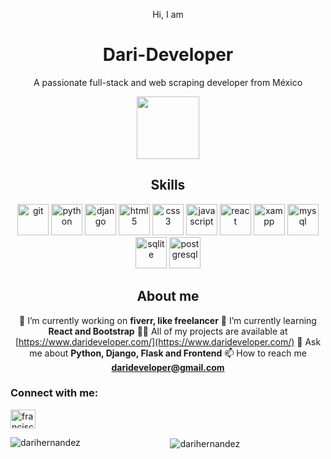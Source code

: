 <div align="center">

Hi, I am
# Dari-Developer
A passionate full-stack and web scraping developer from México

<div>
<img src="https://avatars.githubusercontent.com/u/49276865?s=400&u=2c1b7ea7348dc54437b3fa12fb762e64d754edb5&v=4" width="100">
<div>



## Skills

<div>
<img src="https://raw.githubusercontent.com/DariHernandez/Dari-Developer/main/imgs/git.svg" width="50" alt="git" title="git">
<img src="https://raw.githubusercontent.com/DariHernandez/Dari-Developer/main/imgs/python.svg" width="50" alt="python" title="python">
<img src="https://raw.githubusercontent.com/DariHernandez/Dari-Developer/main/imgs/django.svg" width="50" alt="django" title="django">
<img src="https://raw.githubusercontent.com/DariHernandez/Dari-Developer/main/imgs/html5.svg" width="50" alt="html5" title="html5">
<img src="https://raw.githubusercontent.com/DariHernandez/Dari-Developer/main/imgs/css3.svg" width="50" alt="css3" title="css3">
<img src="https://raw.githubusercontent.com/DariHernandez/Dari-Developer/main/imgs/javascript.svg" width="50" alt="javascript" title="javascript">
<img src="https://raw.githubusercontent.com/DariHernandez/Dari-Developer/main/imgs/react.svg" width="50" alt="react" title="react">
<img src="https://raw.githubusercontent.com/DariHernandez/Dari-Developer/main/imgs/xampp.svg" width="50" alt="xampp" title="xampp">
<img src="https://raw.githubusercontent.com/DariHernandez/Dari-Developer/main/imgs/mysql.svg" width="50" alt="mysql" title="mysql">
<img src="https://raw.githubusercontent.com/DariHernandez/Dari-Developer/main/imgs/sqlite.svg" width="50" alt="sqlite" title="sqlite">
<img src="https://raw.githubusercontent.com/DariHernandez/Dari-Developer/main/imgs/postgresql.svg" width="50" alt="postgresql" title="postgresql">
</div>

## About me

🔭 I’m currently working on **fiverr, like freelancer**
🌱 I’m currently learning **React and Bootstrap**
👨‍💻 All of my projects are available at [https://www.darideveloper.com/](https://www.darideveloper.com/)
💬 Ask me about **Python, Django, Flask and Frontend**
📫 How to reach me **darideveloper@gmail.com**

<h3 align="left">Connect with me:</h3>
<p align="left">
<a href="https://linkedin.com/in/francisco dari hernandez" target="blank"><img align="center" src="https://raw.githubusercontent.com/rahuldkjain/github-profile-readme-generator/master/src/images/icons/Social/linked-in-alt.svg" alt="francisco dari hernandez" height="30" width="40" /></a>
</p>

<p><img align="left" src="https://github-readme-stats.vercel.app/api/top-langs?username=darihernandez&show_icons=true&locale=en&layout=compact" alt="darihernandez" /></p>

<p>&nbsp;<img align="center" src="https://github-readme-stats.vercel.app/api?username=darihernandez&show_icons=true&locale=en" alt="darihernandez" /></p>
</div>
